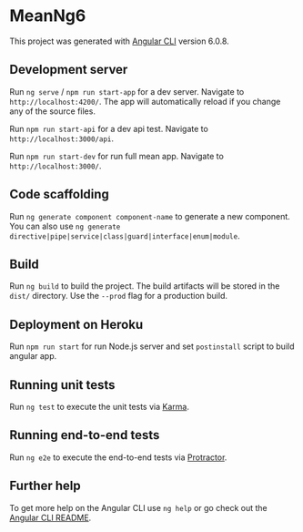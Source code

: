 # MeanNg6

This project was generated with [Angular CLI](https://github.com/angular/angular-cli) version 6.0.8.

## Development server

Run `ng serve` / `npm run start-app` for a dev server. Navigate to `http://localhost:4200/`. The app will automatically reload if you change any of the source files.

Run `npm run start-api` for a dev api test. Navigate to `http://localhost:3000/api`.

Run `npm run start-dev` for run full mean app. Navigate to `http://localhost:3000/`. 

## Code scaffolding

Run `ng generate component component-name` to generate a new component. You can also use `ng generate directive|pipe|service|class|guard|interface|enum|module`.

## Build

Run `ng build` to build the project. The build artifacts will be stored in the `dist/` directory. Use the `--prod` flag for a production build.

## Deployment on Heroku

Run `npm run start` for run Node.js server and set `postinstall` script to build angular app.

## Running unit tests

Run `ng test` to execute the unit tests via [Karma](https://karma-runner.github.io).

## Running end-to-end tests

Run `ng e2e` to execute the end-to-end tests via [Protractor](http://www.protractortest.org/).

## Further help

To get more help on the Angular CLI use `ng help` or go check out the [Angular CLI README](https://github.com/angular/angular-cli/blob/master/README.md).
